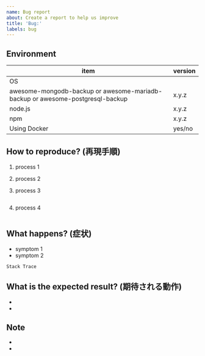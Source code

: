 ```yaml
---
name: Bug report
about: Create a report to help us improve
title: 'Bug:' 
labels: bug
---
```


Environment
------------

| item     | version |
| ---      | --- |
|OS        ||
|awesome-mongodb-backup or awesome-mariadb-backup or awesome-postgresql-backup|x.y.z|
|node.js   |x.y.z|
|npm       |x.y.z|
|Using Docker|yes/no|


How to reproduce? (再現手順)
---------------------------

1. process 1
1. process 2
1. process 3
    ```bash
    
    ```

1. process 4
    ```bash
    
    ```

What happens? (症状)
---------------------

- symptom 1
- symptom 2

```
Stack Trace
```


What is the expected result? (期待される動作)
-------------------------------------------

- 
- 



Note
----

- 
- 
